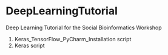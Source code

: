 # DeepLearningTutorial
Deep Learning Tutorial for the Social Bioinformatics Workshop

1. Keras_TensorFlow_PyCharm_Installation script
2. Keras script
